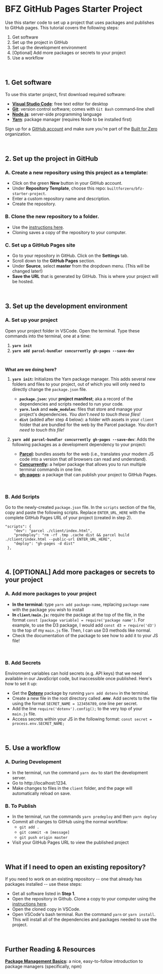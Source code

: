# BFZ GitHub Pages Starter Project

Use this starter code to set up a project that uses packages and publishes to GitHub pages. This tutorial covers the following steps:

1. Get software
2. Set up the project in GitHub
3. Set up the development environment
4. [Optional] Add more packages or secrets to your project
5. Use a workflow


<br />

## 1. Get software

To use this starter project, first download required software:

- [**Visual Studio Code**](https://code.visualstudio.com/): free text editor for desktop
- [**Git**](https://git-scm.com/): version control software; comes with `Git Bash` command-line shell
- [**Node.js**](https://nodejs.org/en/): server-side programming language
- [**Yarn**](https://classic.yarnpkg.com/en/docs/install/#windows-stable): package manager (requires Node to be installed first)

Sign up for a [GitHub account](https://github.com/) and make sure you're part of the [Built for Zero](https://github.com/builtforzero) organization.

<br />

## 2. Set up the project in GitHub

### A. Create a new repository using this project as a template:

- Click on the green **New** button in your GitHub account.
- Under **Repository Template**, choose this repo: `builtforzero/bfz-starter-project`. 
- Enter a custom repository name and description. 
- Create the repository.

### B. Clone the new repository to a folder. 
- Use the [instructions here](https://docs.github.com/en/github/creating-cloning-and-archiving-repositories/cloning-a-repository).
- Cloning saves a copy of the repository to your computer.

### C. Set up a GitHub Pages site

- Go to your repository in GitHub. Click on the **Settings** tab.
- Scroll down to the **GitHub Pages** section.
- Under **Source**, select **master** from the dropdown menu. (This will be changed later!)
- **Save the URL** that is generated by GitHub. This is where your project will be hosted.

<br />

## 3. Set up the development environment

### A. Set up your project

Open your project folder in VSCode. Open the terminal. Type these commands into the terminal, one at a time:

1. **`yarn init`**
2. **`yarn add parcel-bundler concurrently gh-pages --save-dev`**

<br />

**What are we doing here?**

1. **`yarn init`:** Initializes the Yarn package manager. This adds several new folders and files to your project, out of which you will only need to directly change the `package.json` file.

    - **`package.json`:** your **project manifest**; aka a record of the dependencies and scripts needed to run your code.
    - **`yarn.lock`** and **`node_modules`**: files that store and manage your project's dependencies. *You don't need to touch these files!*
    - **`dist`** (added after step 4 below): a folder with assets in your `client` folder that are bundled for the web by the Parcel package. *You don't need to touch this file!*

2. **`yarn add parcel-bundler concurrently gh-pages --save-dev`**: Adds the following packages as a development dependency to your project:

    - **[Parcel](https://parceljs.org/):** bundles assets for the web (i.e., translates your modern JS code into a version that *all* browsers can read and understand).
    - **[Concurrently](https://www.npmjs.com/package/concurrently):** a helper package that allows you to run multiple terminal commands in one line.
    - **[gh-pages](https://www.npmjs.com/package/gh-pages):** a package that can publish your project to GitHub Pages.

<br />

### **B. Add Scripts**

Go to the newly-created `package.json` file. In the `scripts` section of the file, copy and paste the following scripts. Replace `ENTER_URL_HERE` with the complete GitHub Pages URL of your project (created in step 2).
    
    "scripts": {
        "dev": "parcel ./client/index.html",
        "predeploy": "rm -rf .tmp .cache dist && parcel build ./client/index.html --public-url ENTER_URL_HERE",
        "deploy": "gh-pages -d dist"
     },

<br />

## 4. [OPTIONAL] Add more packages or secrets to your project

### **A. Add more packages to your project**

- **In the terminal:** type `yarn add package-name`, replacing `package-name` with the package you wish to install
- **In `client/main.js`:** require the package at the top of the file, in the format `const [package variable] = require('package name')`. For example, to use the D3 package, I would add `const d3 = require('d3')` to the top of my `main.js` file. Then, I can use D3 methods like normal.
- Check the documentation of the package to see how to add it to your JS file!

<br />

### **B. Add Secrets**
Environment variables can hold secrets (e.g. API keys) that we need available in our JavaScript code, but inaccessible once published. Here's how to set it up:

- Get the **[Dotenv](https://www.npmjs.com/package/dotenv)** package by running `yarn add dotenv` in the terminal.
- Create a new file in the root directory called **.env**. Add secrets to the file using the format `SECRET_NAME = 123456789`, one line per secret.
- Add the line `require('dotenv').config();` to the very top of your `main.js` file.
- Access secrets within your JS in the following format: `const secret = process.env.SECRET_NAME;`

<br />

## 5. Use a workflow

### **A. During Development**

- In the terminal, run the command `yarn dev` to start the development server.
- Go to http://localhost:1234.
- Make changes to files in the `client` folder, and the page will automatically reload on save.

### **B. To Publish**

- In the terminal, run the commands `yarn predeploy` and then `yarn deploy`
- Commit all changes to GitHub using the normal workflow: 
  - `git add .`
  - `git commit -m [message]`
  - `git push origin master`
- Visit your GitHub Pages URL to view the published project

<br />

## What if I need to open an existing repository?
If you need to work on an existing repository -- one that already has packages installed -- use these steps:

- Get all software listed in **Step 1**.
- Open the repository in Github. Clone a copy to your computer using the [instructions here](https://docs.github.com/en/github/creating-cloning-and-archiving-repositories/cloning-a-repository).
- Open the cloned copy in VSCode.
- Open VSCode's bash terminal. Run the command `yarn` or `yarn install`. This will install all of the dependencies and packages needed to use the project.

<br />

## Further Reading & Resources

**[Package Management Basics](https://developer.mozilla.org/en-US/docs/Learn/Tools_and_testing/Understanding_client-side_tools/Package_management):** a nice, easy-to-follow introduction to package managers (specifically, npm)
